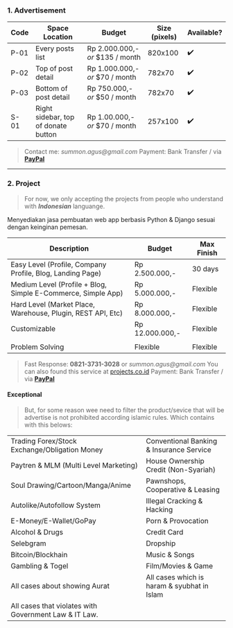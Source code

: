 ### 1. Advertisement

| Code | Space Location                       | Budget                           | Size (pixels) | Available?         |
|------|--------------------------------------|----------------------------------|---------------|--------------------|
| P-01 | Every posts list                     | Rp 2.000.000,- _or_ $135 / month | 820x100       | :heavy_check_mark: |
| P-02 | Top of post detail                   | Rp 1.000.000,- _or_ $70 / month  | 782x70        | :heavy_check_mark: |
| P-03 | Bottom of post detail                | Rp 750.000,- _or_ $50 / month    | 782x70        | :heavy_check_mark: |
| S-01 | Right sidebar, top of donate button  | Rp 1.00.000,- _or_ $70 / month   | 257x100       | :heavy_check_mark: |


> Contact me: _summon.agus@gmail.com_
> Payment: Bank Transfer / via [**PayPal**](https://www.paypal.com/cgi-bin/webscr?cmd=_s-xclick&hosted_button_id=FGSP6KUSKUEBE)

-----------------------------

### 2. Project

> For now, we only accepting the projects from people who understand with _**Indonesian**_ languange.

Menyediakan jasa pembuatan web app berbasis Python & Django sesuai dengan keinginan pemesan.

| Description                                                    | Budget          | Max Finish |
|----------------------------------------------------------------|-----------------|------------|
| Easy Level (Profile, Company Profile, Blog, Landing Page)      | Rp 2.500.000,-  | 30 days    |
| Medium Level (Profile + Blog, Simple E-Commerce, Simple App)   | Rp 5.000.000,-  | Flexible   |
| Hard Level (Market Place, Warehouse, Plugin, REST API, Etc)    | Rp 8.000.000,-  | Flexible   |
| Customizable                                                   | Rp 12.000.000,- | Flexible   |
|                                                                |                 |            |
| Problem Solving                                                | Flexible        | Flexible   |

> Fast Response: **0821-3731-3028** or _summon.agus@gmail.com_
> You can also found this service at [projects.co.id](https://projects.co.id/public/browse_services/view/6c7311/pembuatan-web-app-berbasis-python-amp-django)
> Payment: Bank Transfer / via [**PayPal**](https://www.paypal.com/cgi-bin/webscr?cmd=_s-xclick&hosted_button_id=FGSP6KUSKUEBE)

#### Exceptional

> But, for some reason wee need to filter the product/sevice that will be advertise
> is not prohibited according islamic rules. Which contains with this belows:

|                                                       |                                               |
|-------------------------------------------------------|-----------------------------------------------|
| Trading Forex/Stock Exchange/Obligation Money         | Conventional Banking & Insurance Service      |
| Paytren & MLM (Multi Level Marketing)                 | House Ownership Credit (Non-Syariah)          |
| Soul Drawing/Cartoon/Manga/Anime                      | Pawnshops, Cooperative & Leasing              |
| Autolike/Autofollow System                            | Illegal Cracking & Hacking                    |
| E-Money/E-Wallet/GoPay                                | Porn & Provocation                            |
| Alcohol & Drugs                                       | Credit Card                                   |
| Selebgram                                             | Dropship                                      |
| Bitcoin/Blockhain                                     | Music & Songs                                 |
| Gambling & Togel                                      | Film/Movies & Game                            |
| All cases about showing Aurat                         | All cases which is haram & syubhat in Islam   |
| All cases that violates with Government Law & IT Law. |                                               |
